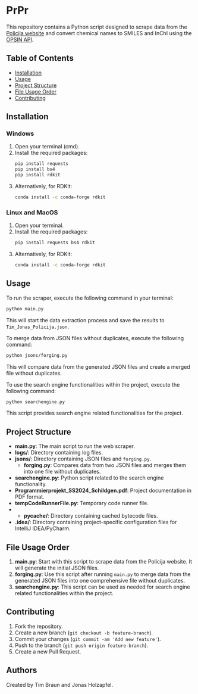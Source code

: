 
# PrPr

This repository contains a Python script designed to scrape data from the [Policija website](https://www.policija.si/) and convert chemical names to SMILES and InChI using the [OPSIN API](https://opsin.ch.cam.ac.uk/).

## Table of Contents
- [Installation](#installation)
- [Usage](#usage)
- [Project Structure](#project-structure)
- [File Usage Order](#file-usage-order)
- [Contributing](#contributing)

## Installation

### Windows

1. Open your terminal (cmd).
2. Install the required packages:
    ```sh
    pip install requests
    pip install bs4
    pip install rdkit
    ```
3. Alternatively, for RDKit:
    ```sh
    conda install -c conda-forge rdkit
    ```

### Linux and MacOS

1. Open your terminal.
2. Install the required packages:
    ```sh
    pip install requests bs4 rdkit
    ```
3. Alternatively, for RDKit:
    ```sh
    conda install -c conda-forge rdkit
    ```

## Usage

To run the scraper, execute the following command in your terminal:
```sh
python main.py
```
This will start the data extraction process and save the results to `Tim_Jonas_Policija.json`.

To merge data from JSON files without duplicates, execute the following command:
```sh
python jsons/forging.py
```
This will compare data from the generated JSON files and create a merged file without duplicates.

To use the search engine functionalities within the project, execute the following command:
```sh
python searchengine.py
```
This script provides search engine related functionalities for the project.

## Project Structure

- **main.py**: The main script to run the web scraper.
- **logs/**: Directory containing log files.
- **jsons/**: Directory containing JSON files and `forging.py`.
    - **forging.py**: Compares data from two JSON files and merges them into one file without duplicates.
- **searchengine.py**: Python script related to the search engine functionality.
- **Programmierprojekt_SS2024_Schildgen.pdf**: Project documentation in PDF format.
- **tempCodeRunnerFile.py**: Temporary code runner file.
- - **__pycache__/**: Directory containing cached bytecode files.
- **.idea/**: Directory containing project-specific configuration files for IntelliJ IDEA/PyCharm.

## File Usage Order

1. **main.py**: Start with this script to scrape data from the Policija website. It will generate the initial JSON files.
2. **forging.py**: Use this script after running `main.py` to merge data from the generated JSON files into one comprehensive file without duplicates.
3. **searchengine.py**: This script can be used as needed for search engine related functionalities within the project.

## Contributing

1. Fork the repository.
2. Create a new branch (`git checkout -b feature-branch`).
3. Commit your changes (`git commit -am 'Add new feature'`).
4. Push to the branch (`git push origin feature-branch`).
5. Create a new Pull Request.

## Authors

Created by Tim Braun and Jonas Holzapfel.
